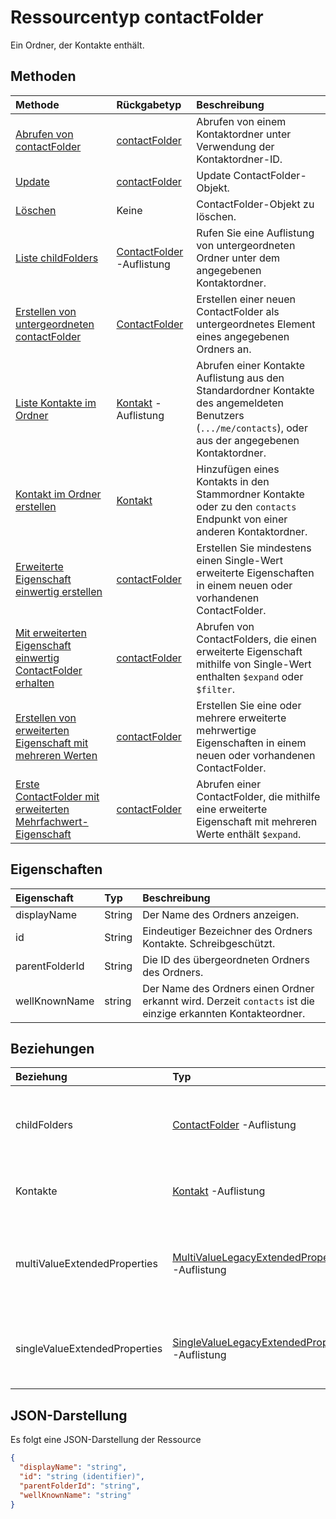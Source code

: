 # <a name="contactfolder-resource-type"></a>Ressourcentyp contactFolder

Ein Ordner, der Kontakte enthält.

## <a name="methods"></a>Methoden

| Methode       | Rückgabetyp  |Beschreibung|
|:---------------|:--------|:----------|
|[Abrufen von contactFolder](../api/contactfolder_get.md) | [contactFolder](contactfolder.md) |Abrufen von einem Kontaktordner unter Verwendung der Kontaktordner-ID.|
|[Update](../api/contactfolder_update.md) | [contactFolder](contactfolder.md) |Update ContactFolder-Objekt. |
|[Löschen](../api/contactfolder_delete.md) | Keine |ContactFolder-Objekt zu löschen. |
|[Liste childFolders](../api/contactfolder_list_childfolders.md) |[ContactFolder](contactfolder.md) -Auflistung| Rufen Sie eine Auflistung von untergeordneten Ordner unter dem angegebenen Kontaktordner.|
|[Erstellen von untergeordneten contactFolder](../api/contactfolder_post_childfolders.md) |[ContactFolder](contactfolder.md)| Erstellen einer neuen ContactFolder als untergeordnetes Element eines angegebenen Ordners an.|
|[Liste Kontakte im Ordner](../api/contactfolder_list_contacts.md) |[Kontakt](contact.md) -Auflistung| Abrufen einer Kontakte Auflistung aus den Standardordner Kontakte des angemeldeten Benutzers (`.../me/contacts`), oder aus der angegebenen Kontaktordner.|
|[Kontakt im Ordner erstellen](../api/contactfolder_post_contacts.md) |[Kontakt](contact.md)| Hinzufügen eines Kontakts in den Stammordner Kontakte oder zu den `contacts` Endpunkt von einer anderen Kontaktordner.|
|[Erweiterte Eigenschaft einwertig erstellen](../api/singlevaluelegacyextendedproperty_post_singlevalueextendedproperties.md) |[contactFolder](contactFolder.md)  |Erstellen Sie mindestens einen Single-Wert erweiterte Eigenschaften in einem neuen oder vorhandenen ContactFolder.   |
|[Mit erweiterten Eigenschaft einwertig ContactFolder erhalten](../api/singlevaluelegacyextendedproperty_get.md)  | [contactFolder](contactFolder.md) | Abrufen von ContactFolders, die einen erweiterte Eigenschaft mithilfe von Single-Wert enthalten `$expand` oder `$filter`. |
|[Erstellen von erweiterten Eigenschaft mit mehreren Werten](../api/multivaluelegacyextendedproperty_post_multivalueextendedproperties.md) | [contactFolder](contactFolder.md) | Erstellen Sie eine oder mehrere erweiterte mehrwertige Eigenschaften in einem neuen oder vorhandenen ContactFolder.  |
|[Erste ContactFolder mit erweiterten Mehrfachwert-Eigenschaft](../api/multivaluelegacyextendedproperty_get.md)  | [contactFolder](contactFolder.md) | Abrufen einer ContactFolder, die mithilfe eine erweiterte Eigenschaft mit mehreren Werte enthält `$expand`. |



## <a name="properties"></a>Eigenschaften
| Eigenschaft     | Typ   |Beschreibung|
|:---------------|:--------|:----------|
|displayName|String|Der Name des Ordners anzeigen.|
|id|String|Eindeutiger Bezeichner des Ordners Kontakte. Schreibgeschützt.|
|parentFolderId|String|Die ID des übergeordneten Ordners des Ordners.|
|wellKnownName|string|Der Name des Ordners einen Ordner erkannt wird. Derzeit `contacts` ist die einzige erkannten Kontakteordner.|

## <a name="relationships"></a>Beziehungen
| Beziehung | Typ   |Beschreibung|
|:---------------|:--------|:----------|
|childFolders|[ContactFolder](contactfolder.md) -Auflistung|Die Auflistung von untergeordneten Ordner im Ordner. Navigationseigenschaft. Schreibgeschützt. NULL-Werte zulässt.|
|Kontakte|[Kontakt](contact.md) -Auflistung|Die Kontakte im Ordner. Navigationseigenschaft. Schreibgeschützt. NULL-Werte zulässt.|
|multiValueExtendedProperties|[MultiValueLegacyExtendedProperty](multivaluelegacyextendedproperty.md) -Auflistung| Die Auflistung der Mehrfachwert erweiterte Eigenschaften für die ContactFolder definiert ist. Schreibgeschützt. NULL-Werte zulässt.|
|singleValueExtendedProperties|[SingleValueLegacyExtendedProperty](singlevaluelegacyextendedproperty.md) -Auflistung| Die Auflistung der einwertig erweiterte Eigenschaften für die ContactFolder definiert ist. Schreibgeschützt. NULL-Werte zulässt.|


## <a name="json-representation"></a>JSON-Darstellung

Es folgt eine JSON-Darstellung der Ressource

<!-- {
  "blockType": "resource",
  "optionalProperties": [
    "childFolders",
    "contacts"
  ],
  "keyProperty": "id",
  "@odata.type": "microsoft.graph.contactFolder"
}-->

```json
{
  "displayName": "string",
  "id": "string (identifier)",
  "parentFolderId": "string",
  "wellKnownName": "string"
}

```

<!-- uuid: 8fcb5dbc-d5aa-4681-8e31-b001d5168d79
2015-10-25 14:57:30 UTC -->
<!-- {
  "type": "#page.annotation",
  "description": "contactFolder resource",
  "keywords": "",
  "section": "documentation",
  "tocPath": ""
}-->
